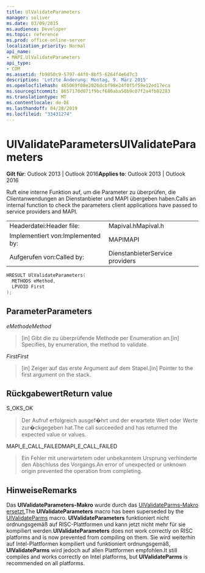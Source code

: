 ```yaml
---
title: UlValidateParameters
manager: soliver
ms.date: 03/09/2015
ms.audience: Developer
ms.topic: reference
ms.prod: office-online-server
localization_priority: Normal
api_name:
- MAPI.UlValidateParameters
api_type:
- COM
ms.assetid: fb9050c9-5797-44f0-8bf5-6264f4e6d7c3
description: 'Letzte Änderung: Montag, 9. März 2015'
ms.openlocfilehash: 465069f08e2026dcbf98e24f0f5f59e12ed17eca
ms.sourcegitcommit: 8657170d071f9bcf680aba50b9c07f2a4fb82283
ms.translationtype: MT
ms.contentlocale: de-DE
ms.lasthandoff: 04/28/2019
ms.locfileid: "33431274"
---
```

# <a name="ulvalidateparameters"></a><span data-ttu-id="1db8b-103">UlValidateParameters</span><span class="sxs-lookup"><span data-stu-id="1db8b-103">UlValidateParameters</span></span>

  
  
<span data-ttu-id="1db8b-104">**Gilt für**: Outlook 2013 | Outlook 2016</span><span class="sxs-lookup"><span data-stu-id="1db8b-104">**Applies to**: Outlook 2013 | Outlook 2016</span></span> 
  
<span data-ttu-id="1db8b-105">Ruft eine interne Funktion auf, um die Parameter zu überprüfen, die Clientanwendungen an Dienstanbieter und MAPI übergeben haben.</span><span class="sxs-lookup"><span data-stu-id="1db8b-105">Calls an internal function to check the parameters client applications have passed to service providers and MAPI.</span></span> 
  
|||
|:-----|:-----|
|<span data-ttu-id="1db8b-106">Headerdatei:</span><span class="sxs-lookup"><span data-stu-id="1db8b-106">Header file:</span></span>  <br/> |<span data-ttu-id="1db8b-107">Mapival.h</span><span class="sxs-lookup"><span data-stu-id="1db8b-107">Mapival.h</span></span>  <br/> |
|<span data-ttu-id="1db8b-108">Implementiert von:</span><span class="sxs-lookup"><span data-stu-id="1db8b-108">Implemented by:</span></span>  <br/> |<span data-ttu-id="1db8b-109">MAPI</span><span class="sxs-lookup"><span data-stu-id="1db8b-109">MAPI</span></span>  <br/> |
|<span data-ttu-id="1db8b-110">Aufgerufen von:</span><span class="sxs-lookup"><span data-stu-id="1db8b-110">Called by:</span></span>  <br/> |<span data-ttu-id="1db8b-111">Dienstanbieter</span><span class="sxs-lookup"><span data-stu-id="1db8b-111">Service providers</span></span>  <br/> |
   
```cpp
HRESULT UlValidateParameters(
  METHODS eMethod,
  LPVOID First
);
```

## <a name="parameters"></a><span data-ttu-id="1db8b-112">Parameter</span><span class="sxs-lookup"><span data-stu-id="1db8b-112">Parameters</span></span>

 <span data-ttu-id="1db8b-113">_eMethod_</span><span class="sxs-lookup"><span data-stu-id="1db8b-113">_eMethod_</span></span>
  
> <span data-ttu-id="1db8b-114">[in] Gibt die zu überprüfende Methode per Enumeration an.</span><span class="sxs-lookup"><span data-stu-id="1db8b-114">[in] Specifies, by enumeration, the method to validate.</span></span> 
    
 <span data-ttu-id="1db8b-115">_First_</span><span class="sxs-lookup"><span data-stu-id="1db8b-115">_First_</span></span>
  
> <span data-ttu-id="1db8b-116">[in] Zeiger auf das erste Argument auf dem Stapel.</span><span class="sxs-lookup"><span data-stu-id="1db8b-116">[in] Pointer to the first argument on the stack.</span></span>
    
## <a name="return-value"></a><span data-ttu-id="1db8b-117">Rückgabewert</span><span class="sxs-lookup"><span data-stu-id="1db8b-117">Return value</span></span>

<span data-ttu-id="1db8b-118">S_OK</span><span class="sxs-lookup"><span data-stu-id="1db8b-118">S_OK</span></span> 
  
> <span data-ttu-id="1db8b-119">Der Aufruf erfolgreich ausgef�hrt und der erwartete Wert oder Werte zur�ckgegeben hat.</span><span class="sxs-lookup"><span data-stu-id="1db8b-119">The call succeeded and has returned the expected value or values.</span></span> 
    
<span data-ttu-id="1db8b-120">MAPI_E_CALL_FAILED</span><span class="sxs-lookup"><span data-stu-id="1db8b-120">MAPI_E_CALL_FAILED</span></span> 
  
> <span data-ttu-id="1db8b-121">Ein Fehler mit unerwartetem oder unbekanntem Ursprung verhinderte den Abschluss des Vorgangs.</span><span class="sxs-lookup"><span data-stu-id="1db8b-121">An error of unexpected or unknown origin prevented the operation from completing.</span></span>
    
## <a name="remarks"></a><span data-ttu-id="1db8b-122">Hinweise</span><span class="sxs-lookup"><span data-stu-id="1db8b-122">Remarks</span></span>

<span data-ttu-id="1db8b-123">Das **UlValidateParameters-Makro** wurde durch das [UlValidateParms-Makro ersetzt.](ulvalidateparms.md)</span><span class="sxs-lookup"><span data-stu-id="1db8b-123">The **UlValidateParameters** macro has been superseded by the [UlValidateParms](ulvalidateparms.md) macro.</span></span> <span data-ttu-id="1db8b-124">**UlValidateParameters** funktioniert nicht ordnungsgemäß auf RISC-Plattformen und kann jetzt nicht mehr für sie kompiliert werden.</span><span class="sxs-lookup"><span data-stu-id="1db8b-124">**UlValidateParameters** does not work correctly on RISC platforms and is now prevented from compiling on them.</span></span> <span data-ttu-id="1db8b-125">Sie wird weiterhin auf Intel-Plattformen kompiliert und funktioniert ordnungsgemäß, **UlValidateParms** wird jedoch auf allen Plattformen empfohlen.</span><span class="sxs-lookup"><span data-stu-id="1db8b-125">It still compiles and works correctly on Intel platforms, but **UlValidateParms** is recommended on all platforms.</span></span> 
  

